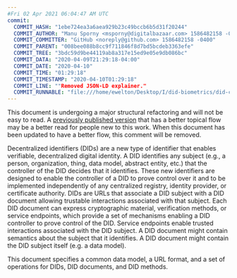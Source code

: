 ```yaml
---
#Fri 02 Apr 2021 06:04:47 AM UTC
commit:
  COMMIT_HASH: "1ebe724ea3a6aea929b23c49bccb6b5d31f20244"
  COMMIT_AUTHOR: "Manu Sporny <msporny@digitalbazaar.com> 1586482158 -0400"
  COMMIT_COMMITTER: "GitHub <noreply@github.com> 1586482158 -0400"
  COMMIT_PARENT: "008bee088b8cc9f711846f8d7bd5bcdeb3363efe"
  COMMIT_TREE: "3bdc59d9be44119ab8a317e15ed9e05e9db086bc"
  COMMIT_DATA: "2020-04-09T21:29:18-04:00"
  COMMIT_DATE: "2020-04-10"
  COMMIT_TIME: "01:29:18"
  COMMIT_TIMESTAMP: "2020-04-10T01:29:18"
  COMMIT_LINE: ""Removed JSON-LD explainer."
  COMMIT_RUNNABLE: "file:///home/ewelton/Desktop/I/did-biometrics/did-core-dataset/analysis/gitinfo/1ebe724ea3a6aea929b23c49bccb6b5d31f20244/snapshot/index.html"
---
```


<section id="abstract">
<p class="issue">
This document is undergoing a major structural refactoring and will not be easy
to read. A <a href="https://www.w3.org/TR/2019/WD-did-core-20191209/">previously
published version</a> that has a better topical flow may be a better read for
people new to this work. When this document has been updated to have a
better flow, this comment will be removed.
    </p>
<p>
<a>Decentralized identifiers</a> (DIDs) are a new type of identifier that
enables verifiable, decentralized digital identity. A <a>DID</a> identifies
any subject (e.g., a person, organization, thing, data model, abstract entity, etc.)
that the controller of the <a>DID</a> decides that it 
identifies. These new identifiers are designed to enable the controller 
of a <a>DID</a> to prove control over it and to be implemented independently 
of any centralized registry, identity provider, or certificate authority. 
<a>DID</a>s are URLs that associate a <a>DID subject</a> with a 
<a>DID document</a> allowing trustable interactions associated with that subject. 
Each <a>DID document</a> can express cryptographic material, verification methods, 
or <a>service endpoints</a>, which provide a set of mechanisms enabling a 
<a>DID controller</a> to prove control of the <a>DID</a>. <a>Service 
endpoints</a> enable trusted interactions associated with the <a>DID 
subject</a>. A <a>DID document</a> might contain semantics about the subject 
that it identifies. A <a>DID document</a> might contain the <a>DID subject</a> 
itself (e.g. a data model).
    </p>
<p>
This document specifies a common data model, a URL format, and a set of
operations for <a>DIDs</a>, <a>DID documents</a>, and <a>DID methods</a>.
    </p>
</section>

